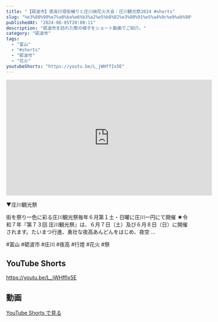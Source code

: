 ```yaml
---
title: "【砺波市】夜高行燈街練りと庄川峡花火大会｜庄川観光祭2024 #shorts"
slug: "%e3%80%90%e7%a0%ba%e6%b3%a2%e5%b8%82%e3%80%91%e5%a4%9c%e9%ab%98%e8%a1%8c%e7%87%88%e8%a1%97%e7%b7%b4%e3%82%8a%e3%81%a8%e5%ba%84%e5%b7%9d%e5%b3%a1%e8%8a%b1%e7%81%ab%e5%a4%a7%e4%bc%9a%ef%bd%9c%e5%ba%84"
publishedAt: "2024-06-05T20:00:11"
description: "砺波市を訪れた際の様子をショート動画でご紹介。"
category: "砺波市"
tags: 
  - "富山"
  - "#shorts"
  - "砺波市"
  - "花火"
youtubeShorts: "https://youtu.be/L_jWHffIx5E"
---
```


<iframe width="560" height="315" src="https://www.youtube.com/embed/Bo87c3czFQ8" frameborder="0" allowfullscreen></iframe>

▼庄川観光祭

街を祭り一色に彩る庄川観光祭毎年６月第１土・日曜に庄川一円にて開催 ★令和７年『第７３回 庄川観光祭』は、６月７日（土）及び６月８日（日）に開催されます。たいまつ行進、勇壮な夜高あんどんをはじめ、夜空 &#8230;

#富山 #砺波市 #庄川 #夜高 #行燈 #花火 #祭

## YouTube Shorts

https://youtu.be/L_jWHffIx5E

## 動画

[YouTube Shorts で見る](https://youtu.be/L_jWHffIx5E)

